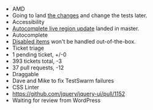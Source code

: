 * AMD
 * Going to land [the changes](https://github.com/jquery/jquery-ui/pull/1029) and change the tests later.
* Accessibility
 * [Autocomplete live region update](https://github.com/jquery/jquery-ui/pull/1153) landed in master.
* Autocomplete
 * [Disabled items](https://bugs.jqueryui.com/ticket/9695) won't be handled out-of-the-box.
* Ticket triage
 * 1 pending ticket, +/-0
 * 393 tickets total, -3
 * 37 pull requests, -12
* Draggable
 * Dave and Mike to fix TestSwarm failures
* CSS Linter
 * https://github.com/jquery/jquery-ui/pull/1152
 * Waiting for review from WordPress
